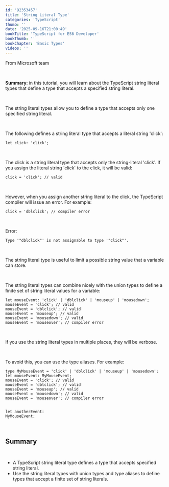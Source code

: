 ```yaml
---
id: '92353457'
title: 'String Literal Type'
categories: 'TypeScript'
thumb: ''
date: '2025-09-16T21:00:49'
bookTitle: 'TypeScript for ES6 Developer'
bookThumb: ''
bookChapter: 'Basic Types'
videos: ''
---
```

<p>From Microsoft team</p><p>&nbsp;</p><p><strong>Summary</strong>: in this tutorial, you will learn about the TypeScript string literal types that define a type that accepts a specified string literal.</p><p>&nbsp;</p><p>The string literal types allow you to define a type that accepts only one specified string literal.</p><p>&nbsp;</p><p>The following defines a string literal type that accepts a literal string 'click':</p><pre><code class="typescript">let click: 'click';</code></pre><p>&nbsp;</p><p>The click is a string literal type that accepts only the string-literal 'click'. If you assign the literal string 'click' to the click, it will be valid:</p><pre><code class="typescript">click = 'click'; // valid</code></pre><p>&nbsp;</p><p>However, when you assign another string literal to the click, the TypeScript compiler will issue an error. For example:</p><pre><code class="typescript">click = 'dblclick'; // compiler error</code></pre><p>&nbsp;</p><p>Error:</p><pre><code>Type '"dblclick"' is not assignable to type '"click"'.</code></pre><p>&nbsp;</p><p>The string literal type is useful to limit a possible string value that a variable can store.</p><p>&nbsp;</p><p>The string literal types can combine nicely with the union types to define a finite set of string literal values for a variable:</p><pre><code class="typescript">let mouseEvent: 'click' | 'dblclick' | 'mouseup' | 'mousedown';
mouseEvent = 'click'; // valid
mouseEvent = 'dblclick'; // valid
mouseEvent = 'mouseup'; // valid
mouseEvent = 'mousedown'; // valid
mouseEvent = 'mouseover'; // compiler error</code></pre><p>&nbsp;</p><p>If you use the string literal types in multiple places, they will be verbose.</p><p>&nbsp;</p><p>To avoid this, you can use the type aliases. For example:</p><pre><code class="typescript">type MyMouseEvent = 'click' | 'dblclick' | 'mouseup' | 'mousedown';
let mouseEvent: MyMouseEvent;
mouseEvent = 'click'; // valid
mouseEvent = 'dblclick'; // valid
mouseEvent = 'mouseup'; // valid
mouseEvent = 'mousedown'; // valid
mouseEvent = 'mouseover'; // compiler error

let anotherEvent: MyMouseEvent;</code></pre><p>&nbsp;</p><p><span style="font-size:21px;"><strong>Summary</strong></span></p><p>&nbsp;</p><ul><li>A TypeScript string literal type defines a type that accepts specified string literal.</li><li>Use the string literal types with union types and type aliases to define types that accept a finite set of string literals.</li></ul>